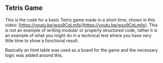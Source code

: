 ## Tetris Game

This is the code for a basic Tetris game made in a short time, shown in this video: [https://youtu.be/wso9CqLmIIs](https://youtu.be/wso9CqLmIIs). This is not an example of writing modular or properly structured code, rather it is an example of what you might do in a technical test where you have very little time to show a functional result.

Basically an html table was used as a board for the game and the necessary logic was added around this.
